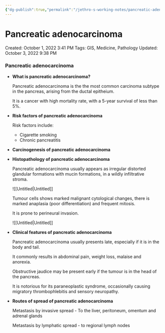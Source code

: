 ```yaml
---
{"dg-publish":true,"permalink":"/jethro-s-working-notes/pancreatic-adenocarcinoma/","dgPassFrontmatter":true}
---
```



# Pancreatic adenocarcinoma

Created: October 1, 2022 3:41 PM
Tags: GIS, Medicine, Pathology
Updated: October 3, 2022 9:38 PM

### Pancreatic adenocarcinoma

- **What is pancreatic adenocarcinoma?**
    
    Pancreatic adenocarcinoma is the the most common carcinoma subtype in the pancreas, arising from the ductal epitheium.
    
    It is a cancer with high mortality rate, with a 5-year survival of less than 5%.
    
- **Risk factors of pancreatic adenocarcinoma**
    
    Risk factors include:
    
    - Cigarette smoking
    - Chronic pancreatitis
- **Carcinogenesis of pancreatic adenocarcinoma**
- **Histopathology of pancreatic adenocarcinoma**
    
    Pancreatic adenocarcinoma usually appears as irregular distorted glandular formations with mucin formations, in a wildly infiltrative stroma.
    
    ![[Untitled\|Untitled]]
    
    Tumour cells shows marked malignant cytological changes, there is marked anaplasia (poor differentiation) and frequent mitosis.
    
    It is prone to perineural invasion.
    
    ![[Untitled\|Untitled]]
    
- **Clinical features of pancreatic adenocarcinoma**
    
    Pancreatic adenocarcinoma usually presents late, especially if it is in the body and tail.
    
    It commonly results in abdominal pain, weight loss, malaise and anorexia.
    
    Obstructive jaudice may be present early if the tumour is in the head of the pancreas.
    
    It is notorious for its paraneoplastic syndrome, occasionally causing migratory thrombophlebitis and sensory neuropathy.
    
- **Routes of spread of pancreatic adenocarcinoma**
    
    Metastasis by invasive spread - To the liver, peritoneum, omentum and adrenal glands
    
    Metastasis by lymphatic spread - to regional lymph nodes